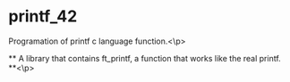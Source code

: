 # printf_42
<p>Programation of printf c language function.<\p>
<p>** A library that contains ft_printf, a function that works like the real printf. **<\p>
